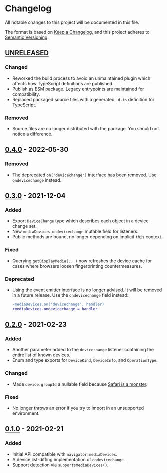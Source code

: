 # Changelog

All notable changes to this project will be documented in this file.

The format is based on [Keep a Changelog](https://keepachangelog.com/en/1.0.0/), and this project adheres to [Semantic Versioning](https://semver.org/spec/v2.0.0.html).

## [UNRELEASED]

### Changed

- Reworked the build process to avoid an unmaintained plugin which affects how TypeScript definitions are published.
- Publish as ESM package. Legacy entrypoints are maintained for compatibility.
- Replaced packaged source files with a generated `.d.ts` definition for TypeScript.

### Removed

- Source files are no longer distributed with the package. You should not notice a difference.

## [0.4.0] - 2022-05-30

### Removed

- The deprecated `on('devicechange')` interface has been removed. Use `ondevicechange` instead.

## [0.3.0] - 2021-12-04

### Added

- Export `DeviceChange` type which describes each object in a device change set.
- New `mediaDevices.ondevicechange` mutable field for listeners.
- Public methods are bound, no longer depending on implicit `this` context.

### Fixed

- Querying `getDisplayMedia(...)` now refreshes the device cache for cases where browsers loosen fingerprinting countermeasures.

### Deprecated

- Using the event emitter interface is no longer advised. It will be removed in a future release. Use the `ondevicechange` field instead:
  ```diff
  -mediaDevices.on('devicechange', handler)
  +mediaDevices.ondevicechange = handler
  ```

## [0.2.0] - 2021-02-23

### Added

- Another parameter added to the `devicechange` listener containing the entire list of known devices.
- Enum and type exports for `DeviceKind`, `DeviceInfo`, and `OperationType`.

### Changed

- Made `device.groupId` a nullable field because [Safari is a monster](https://github.com/PsychoLlama/media-devices/issues/3).

### Fixed

- No longer throws an error if you try to import in an unsupported environment.

## [0.1.0] - 2021-02-21

### Added

- Initial API compatible with `navigator.mediaDevices`.
- A device list-diffing implementation of `ondevicechange`.
- Support detection via `supportsMediaDevices()`.

[Unreleased]: https://github.com/PsychoLlama/media-devices/compare/v0.4.0...HEAD
[0.4.0]: https://github.com/PsychoLlama/media-devices/compare/v0.3.0...v0.4.0
[0.3.0]: https://github.com/PsychoLlama/media-devices/compare/v0.2.0...v0.3.0
[0.2.0]: https://github.com/PsychoLlama/media-devices/compare/v0.1.0...v0.2.0
[0.1.0]: https://github.com/PsychoLlama/media-devices/releases/tag/v0.1.0
